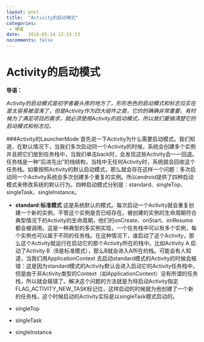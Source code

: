 ```yaml
---
layout: post
title:  "Activity的启动模式"
categories: 
 - 博客
date:   2016-05-14 12:15:13
nocomments: false
---
```



# Activity的启动模式

**导语：**

_Activity的启动模式是初学者最头疼的地方了，形形色色的启动模式和标志位实在是太容易被混淆了，但是Activity作为四大组件之首，它的的确确非常重要，有时候为了满足项目的需求，就必须使用Activity的启动模式，所以我们要搞清楚它的启动模式和标志位。_

###Activity的LauncherMode
首先说一下Activity为什么需要启动模式。我们知道，在默认情况下，当我们多次启动同一个Activity的时候，系统会创建多个实例并且把它们放到任务栈中，当我们单击back时，会发现这些Activity会一一回退。任务栈是一种“后进先出”的栈结构，当栈中无任何Activity时，系统就会回收这个任务栈。如果按照Activity的默认启动模式，那么就会存在这样一个问题：多次启动同一个Activity系统会多次创建多个重复的实例。所以android提供了四种启动模式来修改系统的默认行为。四种启动模式分别是：standard、singleTop、singleTask、singleInstance。

* **standard:标准模式** 这是系统默认的模式。每次启动一个Activity就会重复创建一个新的实例，不管这个实例是否已经存在。被创建的实例的生命周期符合典型情况下的Activity的生命周期，他们的onCreate、onStart、onResume都会被调用。这是一种典型的多实例实现，一个任务栈中可以有多个实例，每个实例也可以属于不同的任务栈。在这种情况下，谁启动了这个Activity，那么这个Activity就运行在启动它的那个Activity所在的栈中。比如Activity A 启动了Activity B（B是标准模式），那么B就会进入A所在的栈。可能会有人知道，当我们用ApplicationContext 去启动standard模式的Activity的时候会报错：这是因为standard模式的Activity默认会进入启动它的Activity任务栈中，但是由于非Activity类型的Context（如ApplicationContext）没有所谓的任务栈，所以就会报错了。解决这个问题的方法就是为待启动Activity指定FLAG_ACTIVITY_NEW_TASK标记位，这样启动的时候就为他创建了一个新的任务栈，这个时候启动的Activity实际是以singleTask模式启动的。
  
* singleTop
* singleTask
* singleInstance